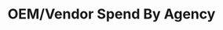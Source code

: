 ---
title: "OEM/Vendor Spend By Agency"
description: This guide shows line level detail from acquisition analytics. It allows the user to specify and filter by a manufacturer. Hovering over a result entry will provide additional detail.
external_url: itvmo.gsa.gov/assets/files/tlr/What-is-the-OEM-and-vendor-spend-by-agency-508.pdf
content_tags:
type: link
filters: vendor-intelligence
---